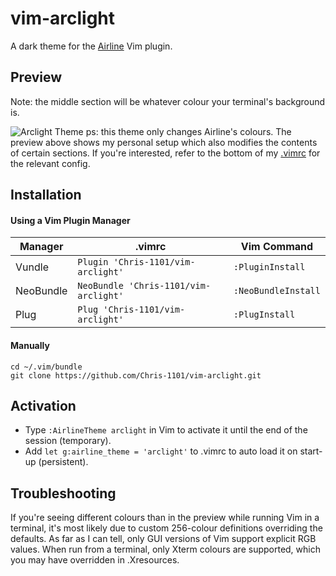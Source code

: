 # vim-arclight
A dark theme for the [Airline](https://github.com/vim-airline/vim-airline) Vim plugin.

## Preview
Note: the middle section will be whatever colour your terminal's background is.

![Arclight Theme](https://raw.github.com/Chris-1101/vim-arclight/master/preview.png)
ps: this theme only changes Airline's colours. The preview above shows my personal setup which also modifies the contents of certain sections. If you're interested, refer to the bottom of my [.vimrc](https://github.com/Chris-1101/dotfiles/blob/148549c90348e69eba65c9d0694e6176e4bf453c/vimrc) for the relevant config.

## Installation
#### Using a Vim Plugin Manager
| Manager   | .vimrc                                | Vim Command         |
|-----------|---------------------------------------|---------------------|
| Vundle    | `Plugin 'Chris-1101/vim-arclight'`    | `:PluginInstall`    |
| NeoBundle | `NeoBundle 'Chris-1101/vim-arclight'` | `:NeoBundleInstall` |
| Plug      | `Plug 'Chris-1101/vim-arclight'`      | `:PlugInstall`      |

#### Manually
```
cd ~/.vim/bundle
git clone https://github.com/Chris-1101/vim-arclight.git
```

## Activation
* Type `:AirlineTheme arclight` in Vim to activate it until the end of the session (temporary).
* Add `let g:airline_theme = 'arclight'` to .vimrc to auto load it on start-up (persistent).

## Troubleshooting
If you're seeing different colours than in the preview while running Vim in a terminal, it's most likely due to custom 256-colour definitions overriding the defaults. As far as I can tell, only GUI versions of Vim support explicit RGB values. When run from a terminal, only Xterm colours are supported, which you may have overridden in .Xresources.
